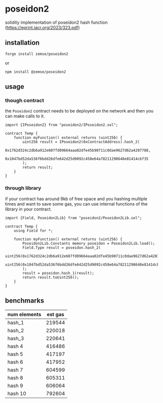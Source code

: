 # poseidon2

solidity implementation of poseidon2 hash function (https://eprint.iacr.org/2023/323.pdf)

## installation

```
forge install zemse/poseidon2
```

or 

```
npm install @zemse/poseidon2
```

## usage

### though contract

the `Poseidon2` contract needs to be deployed on the network and then you can make calls to it.

```solidity
import {IPoseidon2} from "poseidon2/IPoseidon2.sol";

contract Temp {
    function myFunction() external returns (uint256) {
        uint256 result = IPoseidon2(0xContractAddress).hash_2(
            0x1762d324c2db6a912e607fd09664aaa02dfe45b90711c0dae9627d62a4207788,
            0x1047bd52da536f6bdd26dfe642d25d9092c458e64a78211298648e81414cbf35
        );
        return result;
    }
}
```

### through library

if your contract has around 9kb of free space and you hashing multiple times and want to save some gas, you can use internal functions of the library in your contract.

```solidity
import {Field, Poseidon2Lib} from "poseidon2/Poseidon2Lib.sol";

contract Temp {
    using Field for *;
    
    function myFunction() external returns (uint256) {
        Poseidon2Lib.Constants memory poseidon = Poseidon2Lib.load();
        Field.Type result = poseidon.hash_2(
            uint256(0x1762d324c2db6a912e607fd09664aaa02dfe45b90711c0dae9627d62a4207788).toField(),
            uint256(0x1047bd52da536f6bdd26dfe642d25d9092c458e64a78211298648e81414cbf35).toField()
        );
        result = poseidon.hash_1(result);
        return result.toUint256();
    }
}
```

## benchmarks

| num elements | est gas   |
|--------------|-----------|
| hash_1       | 219544    |
| hash_2       | 220018    |
| hash_3       | 220641    |
| hash 4       | 416486    |
| hash 5       | 417197    |
| hash 6       | 417952    |
| hash 7       | 604599    |
| hash 8       | 605311    |
| hash 9       | 606064    |
| hash 10      | 792604    |
